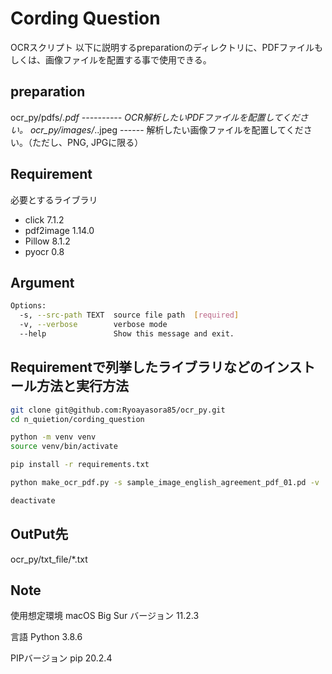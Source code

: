 # Cording Question

OCRスクリプト
以下に説明するpreparationのディレクトリに、PDFファイルもしくは、画像ファイルを配置する事で使用できる。

## preparation

ocr_py/pdfs/*.pdf ---------- OCR解析したいPDFファイルを配置してください。
ocr_py/images/*..jpeg ------ 解析したい画像ファイルを配置してください。（ただし、PNG, JPGに限る）

## Requirement
 
必要とするライブラリ
 
* click 7.1.2
* pdf2image 1.14.0
* Pillow 8.1.2
* pyocr 0.8

## Argument

```bash
Options:
  -s, --src-path TEXT  source file path  [required]
  -v, --verbose        verbose mode
  --help               Show this message and exit.
```

## Requirementで列挙したライブラリなどのインストール方法と実行方法
 
```bash
git clone git@github.com:Ryoayasora85/ocr_py.git
cd n_quietion/cording_question

python -m venv venv
source venv/bin/activate

pip install -r requirements.txt

python make_ocr_pdf.py -s sample_image_english_agreement_pdf_01.pd -v

deactivate
```

## OutPut先

ocr_py/txt_file/*.txt
 
## Note
 
使用想定環境
macOS Big Sur バージョン 11.2.3

言語
Python 3.8.6

PIPバージョン
pip 20.2.4
 
